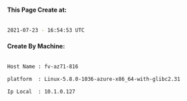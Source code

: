 
   
#### This Page Create at:

```bash

2021-07-23 - 16:54:53 UTC

```

#### Create By Machine:

```bash

Host Name : fv-az71-816

platform  : Linux-5.8.0-1036-azure-x86_64-with-glibc2.31

Ip Local  : 10.1.0.127

```

